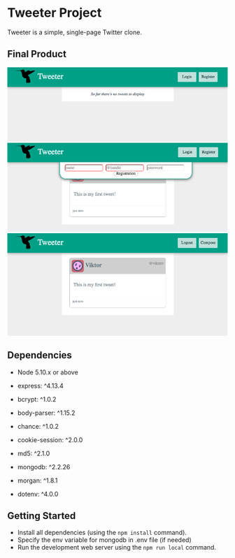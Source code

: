 # Tweeter Project

Tweeter is a simple, single-page Twitter clone.

## Final Product

!["Initial state"](/docs/no-tweet-notlogged.png)
!["registration"](/docs/registration.png)
!["general view"](/docs/generalview.png)


## Dependencies

- Node 5.10.x or above
- express: ^4.13.4

- bcrypt: ^1.0.2
- body-parser: ^1.15.2
- chance: ^1.0.2
- cookie-session: ^2.0.0
- md5: ^2.1.0
- mongodb: ^2.2.26
- morgan: ^1.8.1
- dotenv: ^4.0.0

## Getting Started

- Install all dependencies (using the `npm install` command).
- Specify the env variable for mongodb in .env file (if needed)
- Run the development web server using the `npm run local` command.
